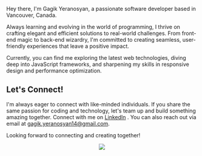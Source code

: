 Hey there, I'm Gagik Yeranosyan, a passionate software developer based in Vancouver, Canada.

Always learning and evolving in the world of programming, I thrive on crafting elegant and efficient solutions to real-world challenges. From front-end magic to back-end wizardry, I'm committed to creating seamless, user-friendly experiences that leave a positive impact.

Currently, you can find me exploring the latest web technologies, diving deep into JavaScript frameworks, and sharpening my skills in responsive design and performance optimization.


## Let's Connect!

I'm always eager to connect with like-minded individuals. If you share the same passion for coding and technology, let's team up and build something amazing together. Connect with me on [LinkedIn](https://www.linkedin.com/in/gagik-yeranosyan-244b50283/) . You can also reach out via email at [gagik.yeranosyan14@gmail.com](mailto:gagik.yeranosyan14@gmail.com).

Looking forward to connecting and creating together!

<p align="center">
  <a href="https://www.linkedin.com/in/gagik-yeranosyan-244b50283/" target="_blank">
     <img src="https://skillicons.dev/icons?i=html,css,js,react,redux,ts,py,django,mysql,babel,vite,tailwind,bootstrap,figma,postman,netlify,nextjs,nodejs,github,git,vscode" target="_blank"/>
   </a>
  </a>
</p>


